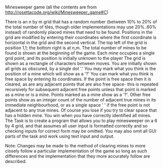 Minesweeper game (all the contents are from http://rosettacode.org/wiki/Minesweeper_game#C)

There is an n by m grid that has a random number (between 10% to 20% of the total number of tiles,
though older implementations may use 20%..60% instead) of randomly placed mines that need to be found.
Positions in the grid are modified by entering their coordinates where the first coordinate is horizontal
in the grid and the second vertical. The top left of the grid is position 1,1; the bottom right is at n,m.
The total number of mines to be found is shown at the beginning of the game.
Each mine occupies a single grid point, and its position is initially unknown to the player
The grid is shown as a rectangle of characters between moves.
You are initially shown all grids as obscured, by a single dot '.'
You may mark what you think is the position of a mine which will show as a '?'
You can mark what you think is free space by entering its coordinates.
If the point is free space then it is cleared, as are any adjacent points
that are also free space- this is repeated recursively 
for subsequent adjacent free points unless 
that point is marked as a mine or is a mine.
Points marked as a mine show as a '?'.
Other free points show as an integer count of the number of adjacent
true mines in its immediate neighbourhood, or as a single space ' ' 
if the free point is not adjacent to any true mines.
Of course you lose if you try to clear space that has a hidden mine.
You win when you have correctly identified all mines.
The Task is to create a program that allows you to play minesweeper on a 6 by 4 grid, 
and that assumes all user input is formatted correctly and 
so checking inputs for correct form may be omitted. 
You may also omit all GUI parts of the task and work using text input and output.

Note: Changes may be made to the method of clearing mines 
to more closely follow a particular implementation of the game 
so long as such differences and the implementation that they more accurately follow are described.